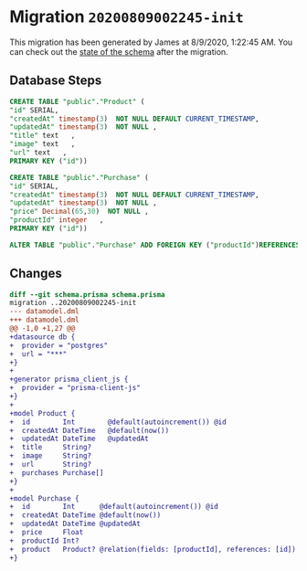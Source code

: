 # Migration `20200809002245-init`

This migration has been generated by James at 8/9/2020, 1:22:45 AM.
You can check out the [state of the schema](./schema.prisma) after the migration.

## Database Steps

```sql
CREATE TABLE "public"."Product" (
"id" SERIAL,
"createdAt" timestamp(3)  NOT NULL DEFAULT CURRENT_TIMESTAMP,
"updatedAt" timestamp(3)  NOT NULL ,
"title" text   ,
"image" text   ,
"url" text   ,
PRIMARY KEY ("id"))

CREATE TABLE "public"."Purchase" (
"id" SERIAL,
"createdAt" timestamp(3)  NOT NULL DEFAULT CURRENT_TIMESTAMP,
"updatedAt" timestamp(3)  NOT NULL ,
"price" Decimal(65,30)  NOT NULL ,
"productId" integer   ,
PRIMARY KEY ("id"))

ALTER TABLE "public"."Purchase" ADD FOREIGN KEY ("productId")REFERENCES "public"."Product"("id") ON DELETE SET NULL ON UPDATE CASCADE
```

## Changes

```diff
diff --git schema.prisma schema.prisma
migration ..20200809002245-init
--- datamodel.dml
+++ datamodel.dml
@@ -1,0 +1,27 @@
+datasource db {
+  provider = "postgres"
+  url = "***"
+}
+
+generator prisma_client_js {
+  provider = "prisma-client-js"
+}
+
+model Product {
+  id        Int        @default(autoincrement()) @id
+  createdAt DateTime   @default(now())
+  updatedAt DateTime   @updatedAt
+  title     String?
+  image     String?
+  url       String?
+  purchases Purchase[]
+}
+
+model Purchase {
+  id        Int      @default(autoincrement()) @id
+  createdAt DateTime @default(now())
+  updatedAt DateTime @updatedAt
+  price     Float
+  productId Int?
+  product   Product? @relation(fields: [productId], references: [id])
+}
```


